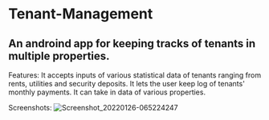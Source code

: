 # Tenant-Management

## An androind app for keeping tracks of tenants in multiple properties.

Features: It accepts inputs of various statistical data of tenants ranging from rents, utilities and security deposits.
It lets the user keep log of tenants' monthly payments.
It can take in data of various properties.

Screenshots:
![Screenshot_20220126-065224247](https://user-images.githubusercontent.com/67386452/151907372-7cf88d1b-d153-4a3a-bc7b-ca2b07f88f15.jpg)
